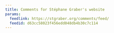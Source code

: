 ```yaml
---
title: Comments for Stéphane Graber's website
params:
  feedlink: https://stgraber.org/comments/feed/
  feedid: d63cc58023f456edd048db4b30c7c114
---
```

